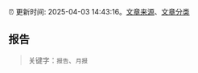 :alarm_clock: 更新时间: 2025-04-03 14:43:16。[文章来源](/README.md)、[文章分类](/TAGS.md)

## 报告


> 关键字：`报告`、`月报`



